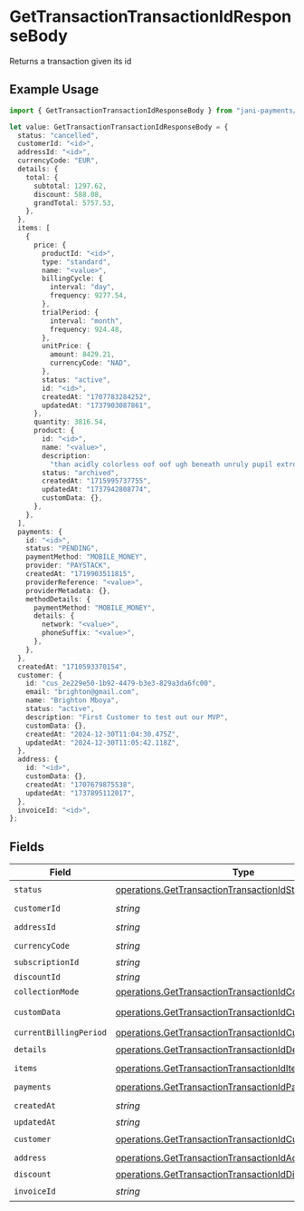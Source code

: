 # GetTransactionTransactionIdResponseBody

Returns a transaction given its id

## Example Usage

```typescript
import { GetTransactionTransactionIdResponseBody } from "jani-payments/models/operations";

let value: GetTransactionTransactionIdResponseBody = {
  status: "cancelled",
  customerId: "<id>",
  addressId: "<id>",
  currencyCode: "EUR",
  details: {
    total: {
      subtotal: 1297.62,
      discount: 588.08,
      grandTotal: 5757.53,
    },
  },
  items: [
    {
      price: {
        productId: "<id>",
        type: "standard",
        name: "<value>",
        billingCycle: {
          interval: "day",
          frequency: 9277.54,
        },
        trialPeriod: {
          interval: "month",
          frequency: 924.48,
        },
        unitPrice: {
          amount: 8429.21,
          currencyCode: "NAD",
        },
        status: "active",
        id: "<id>",
        createdAt: "1707783284252",
        updatedAt: "1737903087861",
      },
      quantity: 3816.54,
      product: {
        id: "<id>",
        name: "<value>",
        description:
          "than acidly colorless oof oof ugh beneath unruly pupil extroverted",
        status: "archived",
        createdAt: "1715995737755",
        updatedAt: "1737942808774",
        customData: {},
      },
    },
  ],
  payments: {
    id: "<id>",
    status: "PENDING",
    paymentMethod: "MOBILE_MONEY",
    provider: "PAYSTACK",
    createdAt: "1719903511815",
    providerReference: "<value>",
    providerMetadata: {},
    methodDetails: {
      paymentMethod: "MOBILE_MONEY",
      details: {
        network: "<value>",
        phoneSuffix: "<value>",
      },
    },
  },
  createdAt: "1710593370154",
  customer: {
    id: "cus_2e229e50-1b92-4479-b3e3-829a3da6fc00",
    email: "brighton@gmail.com",
    name: "Brighton Mboya",
    status: "active",
    description: "First Customer to test out our MVP",
    customData: {},
    createdAt: "2024-12-30T11:04:30.475Z",
    updatedAt: "2024-12-30T11:05:42.118Z",
  },
  address: {
    id: "<id>",
    customData: {},
    createdAt: "1707679875538",
    updatedAt: "1737895112017",
  },
  invoiceId: "<id>",
};
```

## Fields

| Field                                                                                                                                    | Type                                                                                                                                     | Required                                                                                                                                 | Description                                                                                                                              |
| ---------------------------------------------------------------------------------------------------------------------------------------- | ---------------------------------------------------------------------------------------------------------------------------------------- | ---------------------------------------------------------------------------------------------------------------------------------------- | ---------------------------------------------------------------------------------------------------------------------------------------- |
| `status`                                                                                                                                 | [operations.GetTransactionTransactionIdStatus](../../models/operations/gettransactiontransactionidstatus.md)                             | :heavy_check_mark:                                                                                                                       | N/A                                                                                                                                      |
| `customerId`                                                                                                                             | *string*                                                                                                                                 | :heavy_check_mark:                                                                                                                       | N/A                                                                                                                                      |
| `addressId`                                                                                                                              | *string*                                                                                                                                 | :heavy_check_mark:                                                                                                                       | N/A                                                                                                                                      |
| `currencyCode`                                                                                                                           | *string*                                                                                                                                 | :heavy_check_mark:                                                                                                                       | N/A                                                                                                                                      |
| `subscriptionId`                                                                                                                         | *string*                                                                                                                                 | :heavy_minus_sign:                                                                                                                       | N/A                                                                                                                                      |
| `discountId`                                                                                                                             | *string*                                                                                                                                 | :heavy_minus_sign:                                                                                                                       | N/A                                                                                                                                      |
| `collectionMode`                                                                                                                         | [operations.GetTransactionTransactionIdCollectionMode](../../models/operations/gettransactiontransactionidcollectionmode.md)             | :heavy_minus_sign:                                                                                                                       | N/A                                                                                                                                      |
| `customData`                                                                                                                             | [operations.GetTransactionTransactionIdCustomData](../../models/operations/gettransactiontransactionidcustomdata.md)                     | :heavy_minus_sign:                                                                                                                       | Any valid JSON value                                                                                                                     |
| `currentBillingPeriod`                                                                                                                   | [operations.GetTransactionTransactionIdCurrentBillingPeriod](../../models/operations/gettransactiontransactionidcurrentbillingperiod.md) | :heavy_minus_sign:                                                                                                                       | N/A                                                                                                                                      |
| `details`                                                                                                                                | [operations.GetTransactionTransactionIdDetails](../../models/operations/gettransactiontransactioniddetails.md)                           | :heavy_check_mark:                                                                                                                       | N/A                                                                                                                                      |
| `items`                                                                                                                                  | [operations.GetTransactionTransactionIdItems](../../models/operations/gettransactiontransactioniditems.md)[]                             | :heavy_check_mark:                                                                                                                       | N/A                                                                                                                                      |
| `payments`                                                                                                                               | [operations.GetTransactionTransactionIdPayments](../../models/operations/gettransactiontransactionidpayments.md)                         | :heavy_check_mark:                                                                                                                       | N/A                                                                                                                                      |
| `createdAt`                                                                                                                              | *string*                                                                                                                                 | :heavy_check_mark:                                                                                                                       | N/A                                                                                                                                      |
| `updatedAt`                                                                                                                              | *string*                                                                                                                                 | :heavy_minus_sign:                                                                                                                       | N/A                                                                                                                                      |
| `customer`                                                                                                                               | [operations.GetTransactionTransactionIdCustomer](../../models/operations/gettransactiontransactionidcustomer.md)                         | :heavy_check_mark:                                                                                                                       | N/A                                                                                                                                      |
| `address`                                                                                                                                | [operations.GetTransactionTransactionIdAddress](../../models/operations/gettransactiontransactionidaddress.md)                           | :heavy_check_mark:                                                                                                                       | N/A                                                                                                                                      |
| `discount`                                                                                                                               | [operations.GetTransactionTransactionIdDiscount](../../models/operations/gettransactiontransactioniddiscount.md)                         | :heavy_minus_sign:                                                                                                                       | N/A                                                                                                                                      |
| `invoiceId`                                                                                                                              | *string*                                                                                                                                 | :heavy_check_mark:                                                                                                                       | N/A                                                                                                                                      |